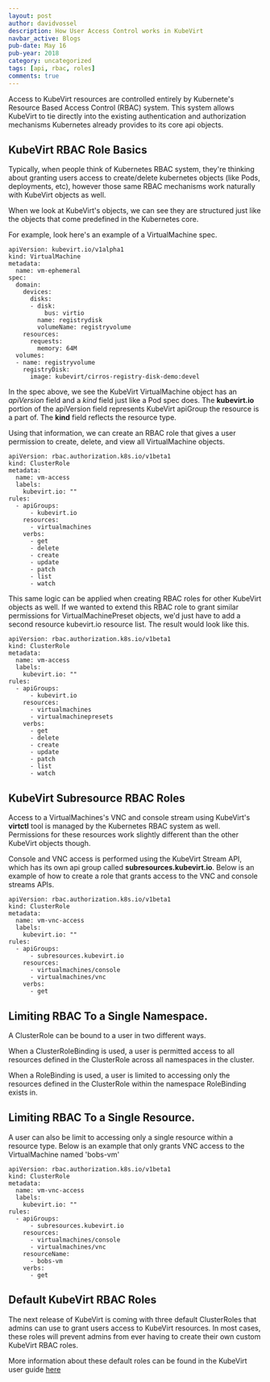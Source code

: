 ```yaml
---
layout: post
author: davidvossel
description: How User Access Control works in KubeVirt
navbar_active: Blogs
pub-date: May 16
pub-year: 2018
category: uncategorized
tags: [api, rbac, roles]
comments: true
---
```


Access to KubeVirt resources are controlled entirely by Kubernete's Resource
Based Access Control (RBAC) system. This system allows KubeVirt to tie directly
into the existing authentication and authorization mechanisms Kubernetes
already provides to its core api objects.

## KubeVirt RBAC Role Basics

Typically, when people think of Kubernetes RBAC system, they're thinking about
granting users access to create/delete kubernetes objects (like Pods,
deployments, etc), however those same RBAC mechanisms work naturally with
KubeVirt objects as well.

When we look at KubeVirt's objects, we can see they are structured just like
the objects that come predefined in the Kubernetes core.

For example, look here's an example of a VirtualMachine spec.

```
apiVersion: kubevirt.io/v1alpha1
kind: VirtualMachine
metadata:
  name: vm-ephemeral
spec:
  domain:
    devices:
      disks:
      - disk:
          bus: virtio
        name: registrydisk
        volumeName: registryvolume
    resources:
      requests:
        memory: 64M
  volumes:
  - name: registryvolume
    registryDisk:
      image: kubevirt/cirros-registry-disk-demo:devel
```

In the spec above, we see the KubeVirt VirtualMachine object has an _apiVersion_
field and a _kind_ field just like a Pod spec does. The **kubevirt.io** portion
of the apiVersion field represents KubeVirt apiGroup the resource is a part of.
The **kind** field reflects the resource type.

Using that information, we can create an RBAC role that gives a user permission
to create, delete, and view all VirtualMachine objects.

```
apiVersion: rbac.authorization.k8s.io/v1beta1
kind: ClusterRole
metadata:
  name: vm-access
  labels:
    kubevirt.io: ""
rules:
  - apiGroups:
      - kubevirt.io
    resources:
      - virtualmachines
    verbs:
      - get
      - delete
      - create
      - update
      - patch
      - list
      - watch
```

This same logic can be applied when creating RBAC roles for other KubeVirt
objects as well. If we wanted to extend this RBAC role to grant similar
permissions for VirtualMachinePreset objects, we'd just have to add a second
resource kubevirt.io resource list. The result would look like this.

```
apiVersion: rbac.authorization.k8s.io/v1beta1
kind: ClusterRole
metadata:
  name: vm-access
  labels:
    kubevirt.io: ""
rules:
  - apiGroups:
      - kubevirt.io
    resources:
      - virtualmachines
      - virtualmachinepresets
    verbs:
      - get
      - delete
      - create
      - update
      - patch
      - list
      - watch
```

## KubeVirt Subresource RBAC Roles

Access to a VirtualMachines's VNC and console stream using KubeVirt's
**virtctl** tool is managed by the Kubernetes RBAC system as well. Permissions
for these resources work slightly different than the other KubeVirt objects
though.

Console and VNC access is performed using the KubeVirt Stream API, which has
its own api group called **subresources.kubevirt.io**. Below is an example of
how to create a role that grants access to the VNC and console streams APIs.

```
apiVersion: rbac.authorization.k8s.io/v1beta1
kind: ClusterRole
metadata:
  name: vm-vnc-access
  labels:
    kubevirt.io: ""
rules:
  - apiGroups:
      - subresources.kubevirt.io
    resources:
      - virtualmachines/console
      - virtualmachines/vnc
    verbs:
      - get
```

## Limiting RBAC To a Single Namespace.

A ClusterRole can be bound to a user in two different ways.

When a ClusterRoleBinding is used, a user is permitted access to all resources
defined in the ClusterRole across all namespaces in the cluster.

When a RoleBinding is used, a user is limited to accessing only the resources
defined in the ClusterRole within the namespace RoleBinding exists in.

## Limiting RBAC To a Single Resource.

A user can also be limit to accessing only a single resource within a resource
type. Below is an example that only grants VNC access to the VirtualMachine
named 'bobs-vm'

```
apiVersion: rbac.authorization.k8s.io/v1beta1
kind: ClusterRole
metadata:
  name: vm-vnc-access
  labels:
    kubevirt.io: ""
rules:
  - apiGroups:
      - subresources.kubevirt.io
    resources:
      - virtualmachines/console
      - virtualmachines/vnc
    resourceName:
      - bobs-vm
    verbs:
      - get
```

## Default KubeVirt RBAC Roles

The next release of KubeVirt is coming with three default ClusterRoles that
admins can use to grant users access to KubeVirt resources. In most cases,
these roles will prevent admins from ever having to create their own custom
KubeVirt RBAC roles.

More information about these default roles can be found in the KubeVirt
user guide [here](https://www.kubevirt.io/user-guide/#/authorization)
